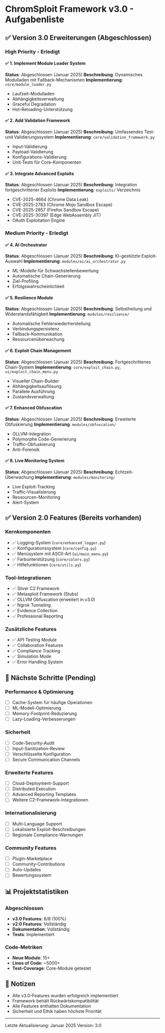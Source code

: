 # ChromSploit Framework v3.0 - Aufgabenliste

## ✅ Version 3.0 Erweiterungen (Abgeschlossen)

### High Priority - Erledigt

#### ✅ 1. Implement Module Loader System
**Status**: Abgeschlossen (Januar 2025)
**Beschreibung**: Dynamisches Modulladen mit Fallback-Mechanismen
**Implementierung**: `core/module_loader.py`
- Laufzeit-Modulladen
- Abhängigkeitsverwaltung
- Graceful Degradation
- Hot-Reloading-Unterstützung

#### ✅ 2. Add Validation Framework
**Status**: Abgeschlossen (Januar 2025)
**Beschreibung**: Umfassendes Test- und Validierungssystem
**Implementierung**: `core/validation_framework.py`
- Input-Validierung
- Payload-Validierung
- Konfigurations-Validierung
- Unit-Tests für Core-Komponenten

#### ✅ 3. Integrate Advanced Exploits
**Status**: Abgeschlossen (Januar 2025)
**Beschreibung**: Integration fortgeschrittener Exploits
**Implementierung**: `exploits/` Verzeichnis
- CVE-2025-4664 (Chrome Data Leak)
- CVE-2025-2783 (Chrome Mojo Sandbox Escape)
- CVE-2025-2857 (Firefox Sandbox Escape)
- CVE-2025-30397 (Edge WebAssembly JIT)
- OAuth Exploitation Engine

### Medium Priority - Erledigt

#### ✅ 4. AI Orchestrator
**Status**: Abgeschlossen (Januar 2025)
**Beschreibung**: KI-gestützte Exploit-Auswahl
**Implementierung**: `modules/ai/ai_orchestrator.py`
- ML-Modelle für Schwachstellenbewertung
- Automatische Chain-Generierung
- Ziel-Profiling
- Erfolgswahrscheinlichkeit

#### ✅ 5. Resilience Module
**Status**: Abgeschlossen (Januar 2025)
**Beschreibung**: Selbstheilung und Widerstandsfähigkeit
**Implementierung**: `modules/resilience/`
- Automatische Fehlerwiederherstellung
- Verbindungspersistenz
- Fallback-Kommunikation
- Ressourcenüberwachung

#### ✅ 6. Exploit Chain Management
**Status**: Abgeschlossen (Januar 2025)
**Beschreibung**: Fortgeschrittenes Chain-System
**Implementierung**: `core/exploit_chain.py`, `ui/exploit_chain_menu.py`
- Visueller Chain-Builder
- Abhängigkeitsauflösung
- Parallele Ausführung
- Zustandsverwaltung

#### ✅ 7. Enhanced Obfuscation
**Status**: Abgeschlossen (Januar 2025)
**Beschreibung**: Erweiterte Obfuskierung
**Implementierung**: `modules/obfuscation/`
- OLLVM-Integration
- Polymorphe Code-Generierung
- Traffic-Obfuskierung
- Anti-Forensik

#### ✅ 8. Live Monitoring System
**Status**: Abgeschlossen (Januar 2025)
**Beschreibung**: Echtzeit-Überwachung
**Implementierung**: `modules/monitoring/`
- Live Exploit-Tracking
- Traffic-Visualisierung
- Ressourcen-Monitoring
- Alert-System

## ✅ Version 2.0 Features (Bereits vorhanden)

### Kernkomponenten
- ✅ Logging-System (`core/enhanced_logger.py`)
- ✅ Konfigurationssystem (`core/config.py`)
- ✅ Menüsystem mit ASCII-Art (`ui/main_menu.py`)
- ✅ Farbunterstützung (`core/colors.py`)
- ✅ Hilfefunktionen (`core/utils.py`)

### Tool-Integrationen
- ✅ Sliver C2 Framework
- ✅ Metasploit Framework (Stubs)
- ✅ OLLVM Obfuscation (erweitert in v3.0)
- ✅ Ngrok Tunneling
- ✅ Evidence Collection
- ✅ Professional Reporting

### Zusätzliche Features
- ✅ API Testing Module
- ✅ Collaboration Features
- ✅ Compliance Tracking
- ✅ Simulation Mode
- ✅ Error Handling System

## 🚀 Nächste Schritte (Pending)

### Performance & Optimierung
- [ ] Cache-System für häufige Operationen
- [ ] ML-Modell-Optimierung
- [ ] Memory-Footprint-Reduzierung
- [ ] Lazy-Loading-Verbesserungen

### Sicherheit
- [ ] Code-Security-Audit
- [ ] Input-Sanitization-Review
- [ ] Verschlüsselte Konfiguration
- [ ] Secure Communication Channels

### Erweiterte Features
- [ ] Cloud-Deployment-Support
- [ ] Distributed Execution
- [ ] Advanced Reporting Templates
- [ ] Weitere C2-Framework-Integrationen

### Internationalisierung
- [ ] Multi-Language Support
- [ ] Lokalisierte Exploit-Beschreibungen
- [ ] Regionale Compliance-Warnungen

### Community Features
- [ ] Plugin-Marketplace
- [ ] Community-Contributions
- [ ] Auto-Updates
- [ ] Bewertungssystem

## 📊 Projektstatistiken

### Abgeschlossen
- **v3.0 Features**: 8/8 (100%)
- **v2.0 Features**: Vollständig
- **Dokumentation**: Vollständig
- **Tests**: Implementiert

### Code-Metriken
- **Neue Module**: 15+
- **Lines of Code**: ~5000+
- **Test-Coverage**: Core-Module getestet

## 📝 Notizen

- Alle v3.0-Features wurden erfolgreich implementiert
- Framework behält Rückwärtskompatibilität
- Alle Features enthalten Dokumentation
- Sicherheit und Ethik haben höchste Priorität

---

Letzte Aktualisierung: Januar 2025
Version: 3.0